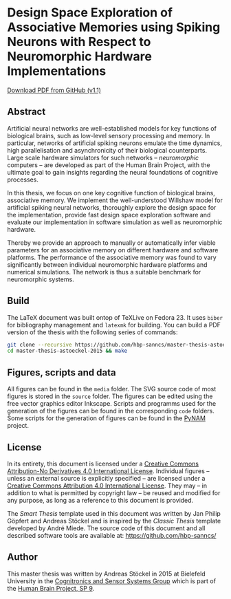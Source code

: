 Design Space Exploration of Associative Memories using Spiking Neurons with Respect to Neuromorphic Hardware Implementations
============================================================================================================================

[Download PDF from GitHub (v1.1)](https://github.com/hbp-sanncs/master-thesis-astoeckel-2015/releases/download/v1.1/master_astoecke_design_space_exploration_2015.pdf)

Abstract
--------

Artificial neural networks are well-established models for key functions of
biological brains, such as low-level sensory processing and memory. In
particular, networks of artificial spiking neurons emulate the time dynamics,
high parallelisation and asynchronicity of their biological counterparts. Large
scale hardware simulators for such networks – *neuromorphic* computers – are
developed as part of the Human Brain Project, with the ultimate goal to gain
insights regarding the neural foundations of cognitive processes.

In this thesis, we focus on one key cognitive function of biological brains,
associative memory. We implement the well-understood Willshaw model for
artificial spiking neural networks, thoroughly explore the design space for the
implementation, provide fast design space exploration software and evaluate our
implementation in software simulation as well as neuromorphic hardware.

Thereby we provide an approach to manually or automatically infer viable
parameters for an associative memory on different hardware and software
platforms. The performance of the associative memory was found to vary
significantly between individual neuromorphic hardware platforms and numerical
simulations. The network is thus a suitable benchmark for neuromorphic systems.

Build
-----

The LaTeX document was built ontop of TeXLive on Fedora 23. It uses `biber` for
bibliography management and `latexmk` for building. You can build a PDF version
of the thesis with the following series of commands:
````bash
git clone --recursive https://github.com/hbp-sanncs/master-thesis-astoeckel-2015/
cd master-thesis-astoeckel-2015 && make
````

Figures, scripts and data
-------------------------

All figures can be found in the `media` folder. The SVG source code of most figures
is stored in the `source` folder. The figures can be edited using the free vector
graphics editor Inkscape. Scripts and programms used for the generation of
the figures can be found in the corresponding `code` folders. Some scripts for the
generation of figures can be found in the [PyNAM](https://github.com/hbp-sanncs/pynam/tree/master/misc)
project.


License
-------

In its entirety, this document is licensed under a
[Creative Commons Attribution-No Derivatives 4.0 International License](http://creativecommons.org/licenses/by-nd/4.0/).
Individual figures – unless an external source is explicitly specified – are
licensed under a
[Creative Commons Attribution 4.0 International License](http://creativecommons.org/licenses/by/4.0/).
They may – in addition to what is permitted by copyright law – be reused and
modified for any purpose, as long as a reference to this document is provided.

The *Smart Thesis* template used in this document was written by Jan Philip
Göpfert and Andreas Stöckel and is inspired by the *Classic Thesis* template
developed by André Miede. The source code of this document and all
described software tools are available at: https://github.com/hbp-sanncs/

Author
------

This master thesis was written by Andreas Stöckel in 2015 at Bielefeld University in
the [Cognitronics and Sensor Systems Group](http://www.ks.cit-ec.uni-bielefeld.de/)
which is part of the [Human Brain Project, SP 9](https://www.humanbrainproject.eu/neuromorphic-computing-platform).

